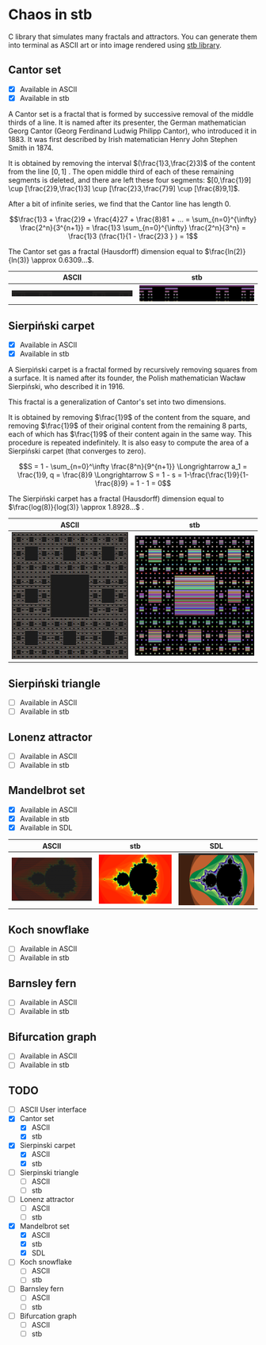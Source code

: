 # Chaos in stb

C library that simulates many fractals and attractors. You can generate them into terminal as ASCII art or into image rendered using [stb library](https://github.com/nothings/stb).

## Cantor set

- [x] Available in ASCII
- [x] Available in stb

A Cantor set is a fractal that is formed by successive removal of the middle thirds of a line. It is named after its presenter, the German mathematician Georg Cantor (Georg Ferdinand Ludwig Philipp Cantor), who introduced it in 1883. It was first described by Irish matematician Henry John Stephen Smith in 1874.

It is obtained by removing the interval $(\frac{1}3,\frac{2}3)$ of the content from the line $[0,1]$ . The open middle third of each of these remaining segments is deleted, and there are left these four segments: $[0,\frac{1}9] \cup [\frac{2}9,\frac{1}3] \cup [\frac{2}3,\frac{7}9] \cup [\frac{8}9,1]$.

After a bit of infinite series, we find that the Cantor line has length 0.

$$\frac{1}3 + \frac{2}9 + \frac{4}27 + \frac{8}81 + ... = \sum_{n=0}^{\infty} \frac{2^n}{3^{n+1}} = \frac{1}3 
 \sum_{n=0}^{\infty} \frac{2^n}{3^n} = \frac{1}3 (\frac{1}{1 - \frac{2}3 } ) = 1$$
 
The Cantor set gas a fractal (Hausdorff) dimension equal to $\frac{ln(2)}{ln(3)} \approx 0.6309...$.


|                              ASCII                              |                             stb                              |
| --------------------------------------------------------------- | ------------------------------------------------------------ |
| ![cantor setin ASCII](src/Cantor/examples/cantor_set_ascii.png) | ![cantor set in stb](src/Cantor/examples/cantor_set_stb.png) |


## Sierpiński carpet

- [x] Available in ASCII
- [x] Available in stb

A Sierpiński carpet is a fractal formed by recursively removing squares from a surface. It is named after its founder, the Polish mathematician Wacław Sierpiński, who described it in 1916.

This fractal is a generalization of Cantor's set into two dimensions.

It is obtained by removing $\frac{1}9$ of the content from the square, and removing $\frac{1}9$ of their original content from the remaining $8$ parts, each of which has $\frac{1}9$ of their content again in the same way. This procedure is repeated indefinitely. It is also easy to compute the area of a Sierpiński carpet (that converges to zero).

$$S = 1 - \sum_{n=0}^\infty \frac{8^n}{9^{n+1}} \Longrightarrow a_1 = \frac{1}9, q = \frac{8}9 \Longrightarrow S = 1 - s = 1-\frac{\frac{1}9}{1-\frac{8}9} = 1 - 1 = 0$$

The Sierpiński carpet has a fractal (Hausdorff) dimension equal to $\frac{log(8)}{log(3)} \approx 1.8928...$ .


|                                       ASCII                                        |                                      stb                                       |
| ---------------------------------------------------------------------------------- | ------------------------------------------------------------------------------ |
| ![sierpinski carpet in ASCII](src/Sierpinski/examples/sierpinski_carpet_ascii.png) | ![sierpinski carpet in stb](src/Sierpinski/examples/sierpinski_carpet_stb.png) |

## Sierpiński triangle

- [ ] Available in ASCII
- [ ] Available in stb

## Lonenz attractor

- [ ] Available in ASCII
- [ ] Available in stb

## Mandelbrot set

- [x] Available in ASCII
- [x] Available in stb
- [x] Available in SDL

|                                       ASCII                                        |                                    stb                                     |                                 SDL                                  |
| ---------------------------------------------------------------------------------- | -------------------------------------------------------------------------- | -------------------------------------------------------------------- |
| ![mandelbrot in ASCII](src/Mandelbrot/examples/mandelbrot_ascii_incolor_small.png) | ![mandelbrot in stb](src/Mandelbrot/examples/mandelbrot_stb_red_small.png) | ![mandelbrot in sdl](src/Mandelbrot/examples/mandelbrot_SDL_gui.gif) |


## Koch snowflake

- [ ] Available in ASCII
- [ ] Available in stb

## Barnsley fern

- [ ] Available in ASCII
- [ ] Available in stb

## Bifurcation graph

- [ ] Available in ASCII
- [ ] Available in stb

## TODO
- [ ] ASCII User interface
- [x] Cantor set
    - [x] ASCII
    - [x] stb
- [x] Sierpinski carpet
    - [x] ASCII
    - [x] stb
- [ ] Sierpinski triangle
    - [ ] ASCII
    - [ ] stb
- [ ] Lonenz attractor
    - [ ] ASCII
    - [ ] stb
- [x] Mandelbrot set
    - [x] ASCII
    - [x] stb
    - [x] SDL
- [ ] Koch snowflake
    - [ ] ASCII
    - [ ] stb
- [ ] Barnsley fern
    - [ ] ASCII
    - [ ] stb
- [ ] Bifurcation graph
    - [ ] ASCII
    - [ ] stb